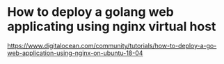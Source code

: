 # How to deploy a golang web applicating using nginx virtual host

https://www.digitalocean.com/community/tutorials/how-to-deploy-a-go-web-application-using-nginx-on-ubuntu-18-04
